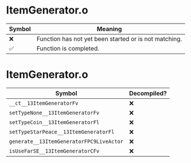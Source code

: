 # ItemGenerator.o
| Symbol | Meaning 
| ------------- | ------------- 
| :x: | Function has not yet been started or is not matching. 
| :white_check_mark: | Function is completed. 


# ItemGenerator.o
| Symbol | Decompiled? |
| ------------- | ------------- |
| `__ct__13ItemGeneratorFv` | :x: |
| `setTypeNone__13ItemGeneratorFv` | :x: |
| `setTypeCoin__13ItemGeneratorFl` | :x: |
| `setTypeStarPeace__13ItemGeneratorFl` | :x: |
| `generate__13ItemGeneratorFPC9LiveActor` | :x: |
| `isUseFarSE__13ItemGeneratorCFv` | :x: |
